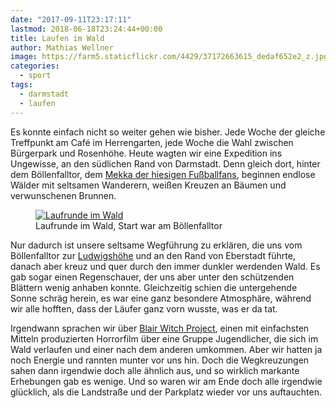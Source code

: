 ```yaml
---
date: "2017-09-11T23:17:11"
lastmod: 2018-06-18T23:24:44+00:00
title: Laufen im Wald
author: Mathias Wellner
image: https://farm5.staticflickr.com/4429/37172663615_dedaf652e2_z.jpg
categories:
  - sport
tags: 
  - darmstadt
  - laufen
---
```

Es konnte einfach nicht so weiter gehen wie bisher. Jede Woche der gleiche Treffpunkt am Café im Herrengarten, jede Woche die Wahl zwischen Bürgerpark und Rosenhöhe. Heute wagten wir eine Expedition ins Ungewisse, an den südlichen Rand von Darmstadt. Denn gleich dort, hinter dem Böllenfalltor, dem [Mekka der hiesigen Fußballfans](https://de.wikipedia.org/wiki/Merck-Stadion_am_B%C3%B6llenfalltor), beginnen endlose Wälder mit seltsamen Wanderern, weißen Kreuzen an Bäumen und verwunschenen Brunnen. 

<!--more-->

<figure>
  <a href="https://www.flickr.com/photos/mwellner/37172663615" title="Laufrunde im Wald">  
    <img srcset="https://farm5.staticflickr.com/4429/37172663615_dedaf652e2_n.jpg 320w, https://farm5.staticflickr.com/4429/37172663615_dedaf652e2_z.jpg 640w, https://farm5.staticflickr.com/4429/37172663615_dedaf652e2_c.jpg 800w, https://farm5.staticflickr.com/4429/37172663615_eda56af40f_h.jpg 1600w" src="https://farm5.staticflickr.com/4429/37172663615_dedaf652e2_b.jpg" title="Laufrunde im Wald">
  </a>
  <figcaption>Laufrunde im Wald, Start war am Böllenfalltor</figcaption>
</figure>

Nur dadurch ist unsere seltsame Wegführung zu erklären, die uns vom Böllenfalltor zur [Ludwigshöhe](https://de.wikipedia.org/wiki/Ludwigsh%C3%B6he_(Darmstadt)) und an den Rand von Eberstadt führte, danach aber kreuz und quer durch den immer dunkler werdenden Wald. Es gab sogar einen Regenschauer, der uns aber unter den schützenden Blättern wenig anhaben konnte. Gleichzeitig schien die untergehende Sonne schräg herein, es war eine ganz besondere Atmosphäre, während wir alle hofften, dass der Läufer ganz vorn wusste, was er da tat. 

Irgendwann sprachen wir über [Blair Witch Project](http://www.blairwitch.com/), einen mit einfachsten Mitteln produzierten Horrorfilm über eine Gruppe Jugendlicher, die sich im Wald verlaufen und einer nach dem anderen umkommen. Aber wir hatten ja noch Energie und rannten munter vor uns hin. Doch die Wegkreuzungen sahen dann irgendwie doch alle ähnlich aus, und so wirklich markante Erhebungen gab es wenige. Und so waren wir am Ende doch alle irgendwie glücklich, als die Landstraße und der Parkplatz wieder vor uns auftauchten. 
